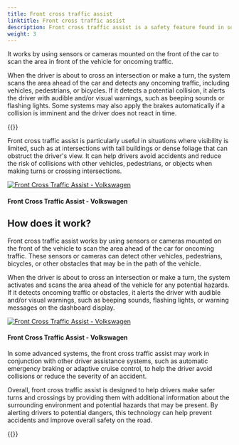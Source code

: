 ```yaml
---
title: Front cross traffic assist
linktitle: Front cross traffic assist
description: Front cross traffic assist is a safety feature found in some modern vehicles that helps drivers detect oncoming traffic when crossing an intersection or turning left or right from a stopped position. 
weight: 3
---
```

<!-- markdownlint-disable MD033 -->

It works by using sensors or cameras mounted on the front of the car to scan the area in front of the vehicle for oncoming traffic.

When the driver is about to cross an intersection or make a turn, the system scans the area ahead of the car and detects any oncoming traffic, including vehicles, pedestrians, or bicycles. If it detects a potential collision, it alerts the driver with audible and/or visual warnings, such as beeping sounds or flashing lights. Some systems may also apply the brakes automatically if a collision is imminent and the driver does not react in time.

{{<evkxdisplayaddarticle />}}

Front cross traffic assist is particularly useful in situations where visibility is limited, such as at intersections with tall buildings or dense foliage that can obstruct the driver's view. It can help drivers avoid accidents and reduce the risk of collisions with other vehicles, pedestrians, or objects when making turns or crossing intersections.

<figur>
    <a href="https://media.evkx.net/multimedia/technology/driverassistance/frontcrosstrafficassist/illustration2.jpg">
        <img src="https://media.evkx.net/multimedia/technology/driverassistance/frontcrosstrafficassist/illustration2_st.jpg" alt="Front Cross Traffic Assist - Volkswagen" title="Front Cross Traffic Assist - Volkswagen">
    </a>
    <figcaption><h4>Front Cross Traffic Assist - Volkswagen</h4></figcaption>
</figur>

## How does it work?

Front cross traffic assist works by using sensors or cameras mounted on the front of the vehicle to scan the area ahead of the car for oncoming traffic. These sensors or cameras can detect other vehicles, pedestrians, bicycles, or other obstacles that may be in the path of the vehicle.

When the driver is about to cross an intersection or make a turn, the system activates and scans the area ahead of the vehicle for any potential hazards. If it detects oncoming traffic or obstacles, it alerts the driver with audible and/or visual warnings, such as beeping sounds, flashing lights, or warning messages on the dashboard display.

<figur>
    <a href="https://media.evkx.net/multimedia/technology/driverassistance/frontcrosstrafficassist/illustration.jpg">
        <img src="https://media.evkx.net/multimedia/technology/driverassistance/frontcrosstrafficassist/illustration_st.jpg" alt="Front Cross Traffic Assist - Volkswagen" title="Front Cross Traffic Assist - Volkswagen">
    </a>
    <figcaption><h4>Front Cross Traffic Assist - Volkswagen</h4></figcaption>
</figur>

In some advanced systems, the front cross traffic assist may work in conjunction with other driver assistance systems, such as automatic emergency braking or adaptive cruise control, to help the driver avoid collisions or reduce the severity of an accident.

Overall, front cross traffic assist is designed to help drivers make safer turns and crossings by providing them with additional information about the surrounding environment and potential hazards that may be present. By alerting drivers to potential dangers, this technology can help prevent accidents and improve overall safety on the road.

{{<evkxdisplayaddarticle />}}